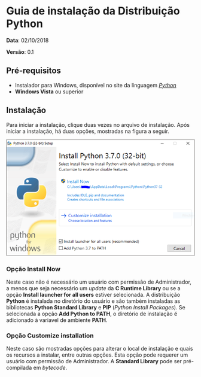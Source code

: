 # Guia de instalação da Distribuição Python

**Data**: 02/10/2018

**Versão**: 0.1

## Pré-requisitos

+ Instalador para Windows, disponível no site da linguagem *[Python](https://www.python.org/downloads/windows/)*
+ **Windows Vista** ou superior

## Instalação

Para iniciar a instalação, clique duas vezes no arquivo de instalação. Após iniciar a instalação, há duas opções, mostradas na figura a seguir.

![windows installer](images/python_install.png "Opções de instalação")

### Opção Install Now

Neste caso não é necessário um usuário com permissão de Administrador, a menos que seja necessário um _update_ da **C Runtime Library** ou se a opção **Install launcher for all users** estiver selecionada. A distribuição **Python** é instalada no diretório do usuário e são também instaladas as bibliotecas **Python Standard Library** e **PIP** (*Python Install Packages*). Se selecionada a opção **Add Python to PATH**, o diretório de instalação é adicionado à variavel de ambiente **PATH**.

### Opção Customize installation

Neste caso são mostradas opções para alterar o local de instalação e quais os recursos a instalar, entre outras opções. Esta opção pode requerer um usuário com permissão de Administrador. A **Standard Library** pode ser pré-compilada em _bytecode_.
